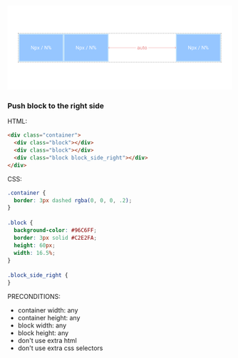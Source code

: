 ![Example 1](https://raw.githubusercontent.com/denisnarush/sessions-examples/master/example-2.1/example-2.1.png)
### Push block to the right side
HTML:
```html
<div class="container">
  <div class="block"></div>
  <div class="block"></div>
  <div class="block block_side_right"></div>
</div>
```
CSS:
```css
.container {
  border: 3px dashed rgba(0, 0, 0, .2);
}

.block {
  background-color: #96C6FF;
  border: 3px solid #C2E2FA;
  height: 60px;
  width: 16.5%;
}

.block_side_right {
}
```
PRECONDITIONS:
- container width: any
- container height: any
- block width: any
- block height: any
- don't use extra html
- don't use extra css selectors
